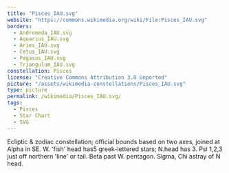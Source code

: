 ```yaml
---
title: "Pisces_IAU.svg"
website: "https://commons.wikimedia.org/wiki/File:Pisces_IAU.svg"
borders:
  - Andromeda_IAU.svg
  - Aquarius_IAU.svg
  - Aries_IAU.svg
  - Cetus_IAU.svg
  - Pegasus_IAU.svg
  - Triangulum_IAU.svg
constellation: Pisces
license: "Creative Commons Attribution 3.0 Unported"
picture: "/assets/wikimedia-constellations/Pisces_IAU.svg"
type: picture
permalink: /wikimedia/Pisces_IAU.svg/
tags:
  - Pisces
  - Star Chart
  - SVG
---
```

Ecliptic & zodiac constellation; official bounds based on two axes, joined at Alpha in SE. W. 'fish' head has5 greek-lettered stars; N.head has 3. Psi 1,2,3 just off northern 'line' or tail. Beta past W. pentagon. Sigma, Chi astray of N head.